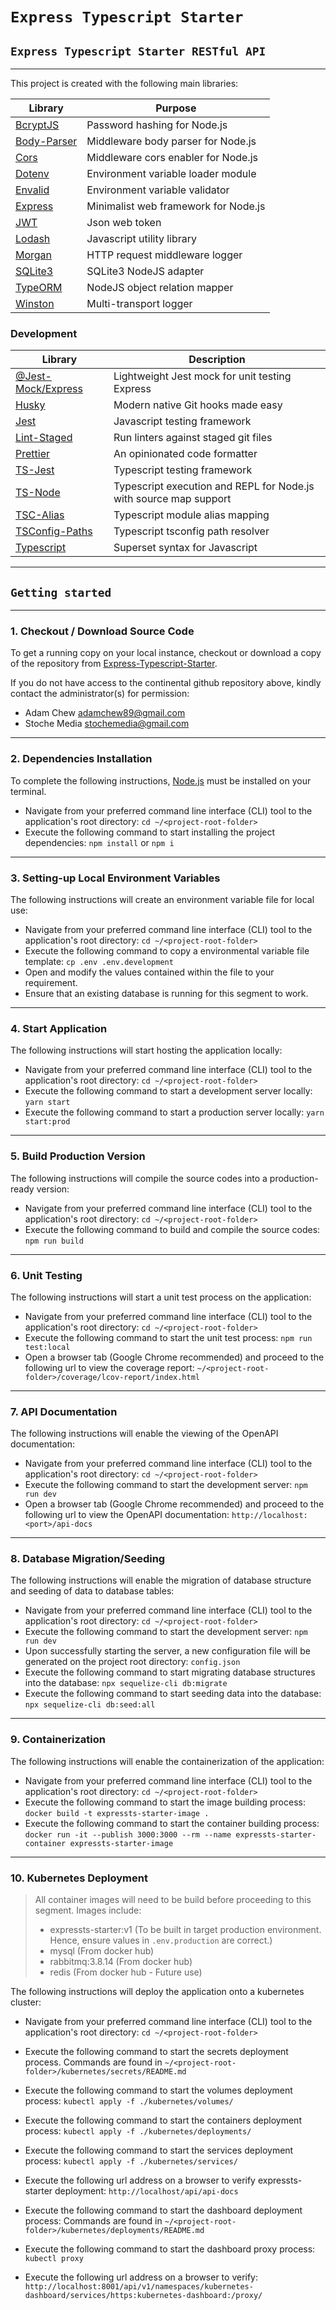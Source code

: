 # `Express Typescript Starter `

## `Express Typescript Starter RESTful API`

<hr/>

This project is created with the following main libraries:

| Library                                                        | Purpose                              |
| -------------------------------------------------------------- | ------------------------------------ |
| [BcryptJS](https://github.com/dcodeIO/bcrypt.js#readme)        | Password hashing for Node.js         |
| [Body-Parser](https://github.com/expressjs/body-parser#readme) | Middleware body parser for Node.js   |
| [Cors](https://github.com/expressjs/cors#readme)               | Middleware cors enabler for Node.js  |
| [Dotenv](https://github.com/motdotla/dotenv#readme)            | Environment variable loader module   |
| [Envalid](https://github.com/af/envalid#readme)                | Environment variable validator       |
| [Express](https://expressjs.com/)                              | Minimalist web framework for Node.js |
| [JWT](https://jwt.io/)                                         | Json web token                       |
| [Lodash](https://lodash.com/)                                  | Javascript utility library           |
| [Morgan](https://github.com/expressjs/morgan#readme)           | HTTP request middleware logger       |
| [SQLite3](https://github.com/mapbox/node-sqlite3#readme)       | SQLite3 NodeJS adapter               |
| [TypeORM](https://typeorm.io/)                                 | NodeJS object relation mapper        |
| [Winston](https://github.com/winstonjs/winston#readme)         | Multi-transport logger               |

### Development

| Library                                                                    | Description                                                       |
| -------------------------------------------------------------------------- | ----------------------------------------------------------------- |
| [@Jest-Mock/Express](https://github.com/bikk-uk/jest-mock-express#readme)  | Lightweight Jest mock for unit testing Express                    |
| [Husky](https://github.com/typicode/husky/blob/main/README.md)             | Modern native Git hooks made easy                                 |
| [Jest](https://jestjs.io/)                                                 | Javascript testing framework                                      |
| [Lint-Staged](https://github.com/okonet/lint-staged/blob/master/README.md) | Run linters against staged git files                              |
| [Prettier](https://prettier.io/)                                           | An opinionated code formatter                                     |
| [TS-Jest](https://kulshekhar.github.io/ts-jest/)                           | Typescript testing framework                                      |
| [TS-Node](https://github.com/TypeStrong/ts-node#readme)                    | Typescript execution and REPL for Node.js with source map support |
| [TSC-Alias](https://github.com/justkey007/tsc-alias#readme)                | Typescript module alias mapping                                   |
| [TSConfig-Paths](https://github.com/dividab/tsconfig-paths#readme)         | Typescript tsconfig path resolver                                 |
| [Typescript](https://www.typescriptlang.org/)                              | Superset syntax for Javascript                                    |

<hr/>

## `Getting started`

<hr/>

### 1. Checkout / Download Source Code

To get a running copy on your local instance, checkout or download a copy of the repository from [Express-Typescript-Starter](https://github.com/adamchew89/express-typescript-starter).

If you do not have access to the continental github repository above, kindly contact the administrator(s) for permission:

- Adam Chew <adamchew89@gmail.com>
- Stoche Media <stochemedia@gmail.com>

<hr/>

### 2. Dependencies Installation

To complete the following instructions, [Node.js](https://nodejs.org/en/) must be installed on your terminal.

- Navigate from your preferred command line interface (CLI) tool to the application's root directory: `cd ~/<project-root-folder>`
- Execute the following command to start installing the project dependencies: `npm install` or `npm i`

<hr/>

### 3. Setting-up Local Environment Variables

The following instructions will create an environment variable file for local use:

- Navigate from your preferred command line interface (CLI) tool to the application's root directory: `cd ~/<project-root-folder>`
- Execute the following command to copy a environmental variable file template: `cp .env .env.development`
- Open and modify the values contained within the file to your requirement.
- Ensure that an existing database is running for this segment to work.

<hr/>

### 4. Start Application

The following instructions will start hosting the application locally:

- Navigate from your preferred command line interface (CLI) tool to the application's root directory: `cd ~/<project-root-folder>`
- Execute the following command to start a development server locally: `yarn start`
- Execute the following command to start a production server locally: `yarn start:prod`

<hr/>

### 5. Build Production Version

The following instructions will compile the source codes into a production-ready version:

- Navigate from your preferred command line interface (CLI) tool to the application's root directory: `cd ~/<project-root-folder>`
- Execute the following command to build and compile the source codes: `npm run build`

<hr/>

### 6. Unit Testing

The following instructions will start a unit test process on the application:

- Navigate from your preferred command line interface (CLI) tool to the application's root directory: `cd ~/<project-root-folder>`
- Execute the following command to start the unit test process: `npm run test:local`
- Open a browser tab (Google Chrome recommended) and proceed to the following url to view the coverage report: `~/<project-root-folder>/coverage/lcov-report/index.html`

<hr/>

### 7. API Documentation

The following instructions will enable the viewing of the OpenAPI documentation:

- Navigate from your preferred command line interface (CLI) tool to the application's root directory: `cd ~/<project-root-folder>`
- Execute the following command to start the development server: `npm run dev`
- Open a browser tab (Google Chrome recommended) and proceed to the following url to view the OpenAPI documentation: `http://localhost:<port>/api-docs`

<hr />

### 8. Database Migration/Seeding

The following instructions will enable the migration of database structure and seeding of data to database tables:

- Navigate from your preferred command line interface (CLI) tool to the application's root directory: `cd ~/<project-root-folder>`
- Execute the following command to start the development server: `npm run dev`
- Upon successfully starting the server, a new configuration file will be generated on the project root directory: `config.json`
- Execute the following command to start migrating database structures into the database: `npx sequelize-cli db:migrate`
- Execute the following command to start seeding data into the database: `npx sequelize-cli db:seed:all`

<hr />

### 9. Containerization

The following instructions will enable the containerization of the application:

- Navigate from your preferred command line interface (CLI) tool to the application's root directory: `cd ~/<project-root-folder>`
- Execute the following command to start the image building process: `docker build -t expressts-starter-image .`
- Execute the following command to start the container building process: `docker run -it --publish 3000:3000 --rm --name expressts-starter-container expressts-starter-image`

<hr />

### 10. Kubernetes Deployment

> All container images will need to be build before proceeding to this segment.
> Images include:
>
> - expressts-starter:v1 (To be built in target production environment. Hence, ensure values in `.env.production` are correct.)
> - mysql (From docker hub)
> - rabbitmq:3.8.14 (From docker hub)
> - redis (From docker hub - Future use)

The following instructions will deploy the application onto a kubernetes cluster:

- Navigate from your preferred command line interface (CLI) tool to the application's root directory: `cd ~/<project-root-folder>`
- Execute the following command to start the secrets deployment process. Commands are found in `~/<project-root-folder>/kubernetes/secrets/README.md`
- Execute the following command to start the volumes deployment process: `kubectl apply -f ./kubernetes/volumes/`
- Execute the following command to start the containers deployment process: `kubectl apply -f ./kubernetes/deployments/`
- Execute the following command to start the services deployment process: `kubectl apply -f ./kubernetes/services/`
- Execute the following url address on a browser to verify expressts-starter deployment: `http://localhost/api/api-docs`

- Execute the following command to start the dashboard deployment process: Commands are found in `~/<project-root-folder>/kubernetes/deployments/README.md`
- Execute the following command to start the dashboard proxy process: `kubectl proxy`
- Execute the following url address on a browser to verify: `http://localhost:8001/api/v1/namespaces/kubernetes-dashboard/services/https:kubernetes-dashboard:/proxy/`
